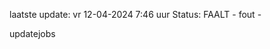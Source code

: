 laatste update: 
vr 12-04-2024  7:46   uur 
Status: FAALT - fout - 
<div class="service R">updatejobs</div>